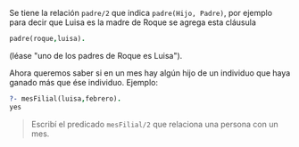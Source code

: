 Se tiene la relación `padre/2` que indica `padre(Hijo, Padre)`, por ejemplo para decir que Luisa es la madre de Roque se agrega esta cláusula

```prolog
padre(roque,luisa).
```

(léase "uno de los padres de Roque es Luisa").

Ahora queremos saber si en un mes hay algún hijo de un individuo que haya ganado más que ése individuo. Ejemplo:

```prolog
?- mesFilial(luisa,febrero).
yes
```

> Escribí el predicado `mesFilial/2` que relaciona una persona con un mes.